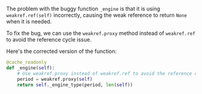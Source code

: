 The problem with the buggy function `_engine` is that it is using `weakref.ref(self)` incorrectly, causing the weak reference to return `None` when it is needed.

To fix the bug, we can use the `weakref.proxy` method instead of `weakref.ref` to avoid the reference cycle issue.

Here's the corrected version of the function:
```python
@cache_readonly
def _engine(self):
    # Use weakref.proxy instead of weakref.ref to avoid the reference cycle issue
    period = weakref.proxy(self)
    return self._engine_type(period, len(self))
```